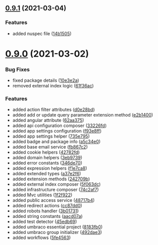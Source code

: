 ## [0.9.1](https://github.com/thecogworks/cog-umbraco-essentials/compare/0.9.0...0.9.1) (2021-03-04)


### Features

* added nuspec file ([14b1505](https://github.com/thecogworks/cog-umbraco-essentials/commit/14b1505c2742b02a67bbffae4f2292aed2280214))



# [0.9.0](https://github.com/thecogworks/cog-umbraco-essentials/compare/8183fb066c29631f139eb5fecea8ac980d888882...0.9.0) (2021-03-02)


### Bug Fixes

* fixed package details ([10e3e2a](https://github.com/thecogworks/cog-umbraco-essentials/commit/10e3e2afb07f8b75b063dfe85fa75e6d1314ca01))
* removed external index logic ([61f36ac](https://github.com/thecogworks/cog-umbraco-essentials/commit/61f36ac0e020cf2d28cd888a3c28ef6c8a563504))


### Features

* added action filter attributes ([d0e28bd](https://github.com/thecogworks/cog-umbraco-essentials/commit/d0e28bdc1f3ba6dd2b95b339b4c829b1a5ab5024))
* added add or update query parameter extension method ([e2b1400](https://github.com/thecogworks/cog-umbraco-essentials/commit/e2b14003d5ab3e1be22d3c9a5653e256f4c5e604))
* added angular attribute ([62aa375](https://github.com/thecogworks/cog-umbraco-essentials/commit/62aa375e1bddd3f1c6e223ad60f3a4860ad0c495))
* added api configuration composer ([33226fd](https://github.com/thecogworks/cog-umbraco-essentials/commit/33226fdfe67aae9c75663a9c6f682cf680f799cb))
* added app settings configuration ([f93e8ff](https://github.com/thecogworks/cog-umbraco-essentials/commit/f93e8ff796c99f39aeaa9a178eb9c19ff94b656c))
* added app settings helper ([735e795](https://github.com/thecogworks/cog-umbraco-essentials/commit/735e795cc42f36fdae32097688a825d769becbdd))
* added badge and package info ([a5c34e0](https://github.com/thecogworks/cog-umbraco-essentials/commit/a5c34e0f76958359e6e3b27c6b91dc7206aec653))
* added base email service ([fb867c2](https://github.com/thecogworks/cog-umbraco-essentials/commit/fb867c254ad508e35e0f5d356b59e48d5026bb5c))
* added cookie helpers ([42782fd](https://github.com/thecogworks/cog-umbraco-essentials/commit/42782fd9a7ddd100747989eb97c663ffede55889))
* added domain helpers ([3eb9739](https://github.com/thecogworks/cog-umbraco-essentials/commit/3eb97399b96039f7b8262dd3ddbc2abb80726960))
* added error constants ([346de70](https://github.com/thecogworks/cog-umbraco-essentials/commit/346de7002cdc9632986008766648dd212b16f196))
* added expression helpers ([f1e7ca8](https://github.com/thecogworks/cog-umbraco-essentials/commit/f1e7ca872797eb03919fe5ffae1051598f5c5080))
* added extended types ([a37e2f6](https://github.com/thecogworks/cog-umbraco-essentials/commit/a37e2f65f89b1bc6fd856523ee908261b937e24c))
* added extension methods ([242709b](https://github.com/thecogworks/cog-umbraco-essentials/commit/242709baed659dc239d0d391356353fdec5fda3e))
* added external index composer ([5f063dc](https://github.com/thecogworks/cog-umbraco-essentials/commit/5f063dc0f7a06cd29c442238ec4ce1af9b6d6ade))
* added infrastructure composer ([74c2af7](https://github.com/thecogworks/cog-umbraco-essentials/commit/74c2af7497007bdac2cb638f2e7cbebc68fdbd3a))
* added Mvc utilities ([1f2f922](https://github.com/thecogworks/cog-umbraco-essentials/commit/1f2f922c50d52e32a2e27e8e652c5dbd09735040))
* added public access service ([48717b4](https://github.com/thecogworks/cog-umbraco-essentials/commit/48717b4618ae30161377dc188f51fee184d6d4ca))
* added redirect actions ([cc87dd0](https://github.com/thecogworks/cog-umbraco-essentials/commit/cc87dd0b672df03d165502ac463896fc594c633e))
* added robots handler ([3b01731](https://github.com/thecogworks/cog-umbraco-essentials/commit/3b01731b3b7f872d5e909f6be12c242aae954521))
* added string constants ([aacd07a](https://github.com/thecogworks/cog-umbraco-essentials/commit/aacd07a82be92c1b0490065922c3300485e1c9b9))
* added test detector ([45edb69](https://github.com/thecogworks/cog-umbraco-essentials/commit/45edb698635955507b7a57b98acc600749106d32))
* added umbraco essential project ([8183fb0](https://github.com/thecogworks/cog-umbraco-essentials/commit/8183fb066c29631f139eb5fecea8ac980d888882))
* added umbraco group initializer ([492dae3](https://github.com/thecogworks/cog-umbraco-essentials/commit/492dae3412232ab9a19f0cc75503af734078cd27))
* added workflows ([5fe4563](https://github.com/thecogworks/cog-umbraco-essentials/commit/5fe45636feaf12e3989452e1ae5fe2566b261cf0))



